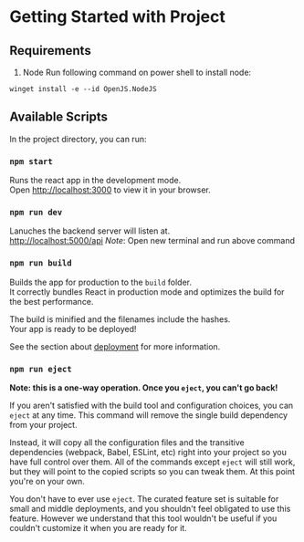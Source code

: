 # Getting Started with Project

## Requirements
1. Node
Run following command on power shell to install node:
```
winget install -e --id OpenJS.NodeJS
```
## Available Scripts

In the project directory, you can run:

### `npm start`

Runs the react app in the development mode.\
Open [http://localhost:3000](http://localhost:3000) to view it in your browser.


### `npm run dev`

Lanuches the backend server will listen at.\
[http://localhost:5000/api](http://localhost:5000/api)
_Note_: Open new terminal and run above command
### `npm run build`

Builds the app for production to the `build` folder.\
It correctly bundles React in production mode and optimizes the build for the best performance.

The build is minified and the filenames include the hashes.\
Your app is ready to be deployed!

See the section about [deployment](https://facebook.github.io/create-react-app/docs/deployment) for more information.

### `npm run eject`

**Note: this is a one-way operation. Once you `eject`, you can't go back!**

If you aren't satisfied with the build tool and configuration choices, you can `eject` at any time. This command will remove the single build dependency from your project.

Instead, it will copy all the configuration files and the transitive dependencies (webpack, Babel, ESLint, etc) right into your project so you have full control over them. All of the commands except `eject` will still work, but they will point to the copied scripts so you can tweak them. At this point you're on your own.

You don't have to ever use `eject`. The curated feature set is suitable for small and middle deployments, and you shouldn't feel obligated to use this feature. However we understand that this tool wouldn't be useful if you couldn't customize it when you are ready for it.
